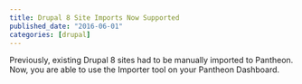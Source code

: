 ```yaml
---
title: Drupal 8 Site Imports Now Supported
published_date: "2016-06-01"
categories: [drupal]
---
```

Previously, existing Drupal 8 sites had to be manually imported to Pantheon. Now, you are able to use the Importer tool on your Pantheon Dashboard.
